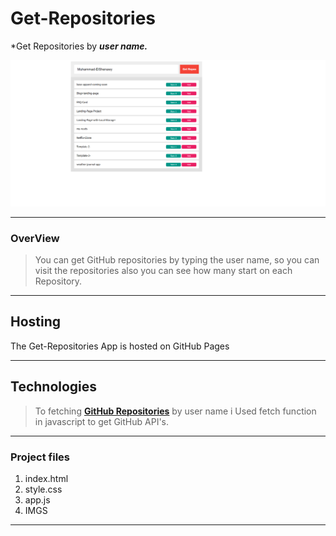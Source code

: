 # Get-Repositories

\*Get Repositories by **_user name._**

![Design preview](./IMGS/Get-Repositories.png)

---

### OverView

> You can get GitHub repositories by typing the user name, so you can visit the repositories also you can see how many start on each Repository.

---

## Hosting

The Get-Repositories App is hosted on GitHub Pages

---

## Technologies

> To fetching **[GitHub Repositories](https://muhammad-elshenawy.github.io/Get-Repository/)** by user name i Used fetch function in javascript to get GitHub API's.

---

### Project files

1. index.html
2. style.css
3. app.js
4. IMGS

---

